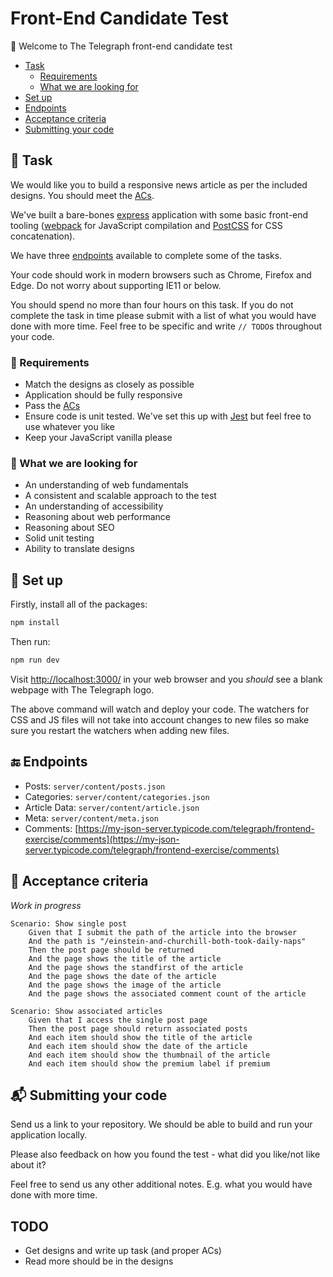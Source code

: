 # Front-End Candidate Test

:wave: Welcome to The Telegraph front-end candidate test

- [Task](#wrench-task)
	- [Requirements](#mega-requirements)
	- [What we are looking for](#mag_right-what-we-are-looking-for)
- [Set up](#floppy_disk-set-up)
- [Endpoints](#end-endpoints)
- [Acceptance criteria](#scroll-acceptance-criteria)
- [Submitting your code](#mailbox_with_mail-submitting-your-code)

## :wrench: Task 

We would like you to build a responsive news article as per the included designs. You should meet the [ACs](#scroll-acceptance-criteria).

We've built a bare-bones [express](https://expressjs.com/) application with some basic front-end tooling ([webpack](https://webpack.js.org/) for JavaScript compilation and [PostCSS](https://postcss.org/) for CSS concatenation).

We have three [endpoints](#end-endpoints) available to complete some of the tasks.

Your code should work in modern browsers such as Chrome, Firefox and Edge. Do not worry about supporting IE11 or below.

You should spend no more than four hours on this task. If you do not complete the task in time please submit with a list of what you would have done with more time. Feel free to be specific and write `// TODO`s throughout your code.

### :mega: Requirements

* Match the designs as closely as possible
* Application should be fully responsive
* Pass the [ACs](#scroll-acceptance-criteria)
* Ensure code is unit tested. We've set this up with [Jest](https://jestjs.io/) but feel free to use whatever you like
* Keep your JavaScript vanilla please

### :mag_right: What we are looking for

* An understanding of web fundamentals
* A consistent and scalable approach to the test
* An understanding of accessibility
* Reasoning about web performance
* Reasoning about SEO
* Solid unit testing
* Ability to translate designs

## :floppy_disk: Set up

Firstly, install all of the packages:

```sh
npm install
```

Then run:

```sh
npm run dev
```

Visit [http://localhost:3000/](http://localhost:3000/) in your web browser and you *should* see a blank webpage with The Telegraph logo.

The above command will watch and deploy your code. The watchers for CSS and JS files will not take into account changes to new files so make sure you restart the watchers when adding new files.

## :end: Endpoints

* Posts: `server/content/posts.json`
* Categories: `server/content/categories.json`
* Article Data: `server/content/article.json`
* Meta: `server/content/meta.json`
* Comments: [https://my-json-server.typicode.com/telegraph/frontend-exercise/comments](https://my-json-server.typicode.com/telegraph/frontend-exercise/comments)

## :scroll: Acceptance criteria

*Work in progress*

```
Scenario: Show single post
	Given that I submit the path of the article into the browser
	And the path is "/einstein-and-churchill-both-took-daily-naps"
	Then the post page should be returned
	And the page shows the title of the article
	And the page shows the standfirst of the article
	And the page shows the date of the article
	And the page shows the image of the article
	And the page shows the associated comment count of the article
```

```
Scenario: Show associated articles
	Given that I access the single post page
	Then the post page should return associated posts
	And each item should show the title of the article
	And each item should show the date of the article
	And each item should show the thumbnail of the article
	And each item should show the premium label if premium
```

## :mailbox_with_mail: Submitting your code

Send us a link to your repository. We should be able to build and run your application locally.

Please also feedback on how you found the test - what did you like/not like about it?

Feel free to send us any other additional notes. E.g. what you would have done with more time.

## TODO

- Get designs and write up task (and proper ACs)
- Read more should be in the designs

